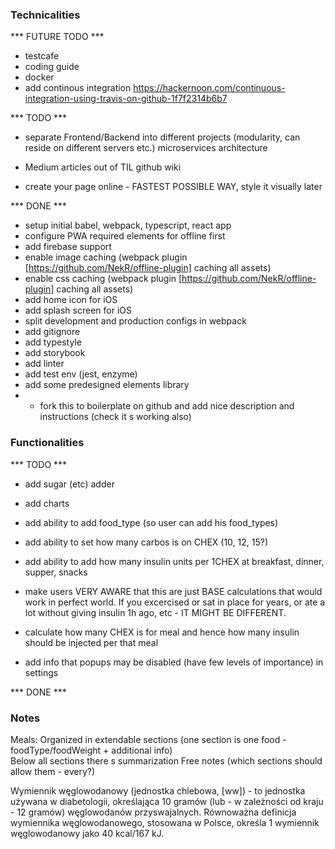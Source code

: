 ### Technicalities
*** FUTURE TODO ***
- testcafe 
- coding guide
- docker
- add continous integration
    https://hackernoon.com/continuous-integration-using-travis-on-github-1f7f2314b6b7

*** TODO ***

- separate Frontend/Backend into different projects
  (modularity, can reside on different servers etc.)
  microservices architecture

- Medium articles out of TIL github wiki
- create your page online - FASTEST POSSIBLE WAY, style it visually later



*** DONE ***
- setup initial babel, webpack, typescript, react app
- configure PWA required elements for offline first
- add firebase support
- enable image caching (webpack plugin [https://github.com/NekR/offline-plugin] caching all assets)
- enable css caching (webpack plugin [https://github.com/NekR/offline-plugin] caching all assets)
- add home icon for iOS
- add splash screen for iOS
- split development and production configs in webpack
- add gitignore
- add typestyle
- add storybook
- add linter
- add test env (jest, enzyme)
- add some predesigned elements library
- - fork this to boilerplate on github and add nice description and instructions (check it s working also)

### Functionalities
*** TODO ***
- add sugar (etc) adder
- add charts

- add ability to add food_type (so user can add his food_types)
- add ability to set how many carbos is on CHEX (10, 12, 15?)
- add ability to add how many insulin units per 1CHEX at breakfast, dinner, supper, snacks
- make users VERY AWARE that this are just BASE calculations that would work in perfect world. If you excercised or sat in place for years, or ate a lot without giving insulin 1h ago, etc - IT MIGHT BE DIFFERENT. 
- calculate how many CHEX is for meal and hence how many insulin should be injected per that meal
- add info that popups may be disabled (have few levels of importance) in settings


*** DONE ***



### Notes

Meals:
	Organized in extendable sections (one section is one food - foodType/foodWeight + additional info)  
	Below all sections there s summarization
	Free notes (which sections should allow them - every?)

Wymiennik węglowodanowy (jednostka chlebowa, [ww]) - to jednostka używana w diabetologii, określająca 10 gramów (lub - w zależności od kraju - 12 gramów) węglowodanów przyswajalnych. Równoważna definicja wymiennika węglowodanowego, stosowana w Polsce, określa 1 wymiennik węglowodanowy jako 40 kcal/167 kJ.